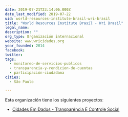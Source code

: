 ```yaml
---
date: 2019-07-21T23:14:06.000Z
date_last_modified: 2019-07-22
uid: world-resources-institute-brasil-wri-brasil
title: "World Resources Institute Brasil - Wri Brasil"
legal_name: 
description: ""
org_type: Organización internacional
website: www.wricidades.org
year_founded: 2014
facebook: 
twitter: 
tags:
  - monitoreo-de-servicios-publicos
  - transparencia-y-rendicion-de-cuentas
  - participación-ciudadana
cities: 
  - São Paulo

---
```


Esta organización tiene los siguientes proyectos:

- [Cidades Em Dados - Transparência E Controle Social](/i/cidades-em-dados-transparencia-e-controle-social.html)
